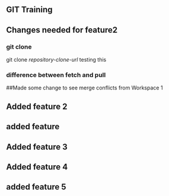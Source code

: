 ## GIT Training
## Changes needed for feature2
### git clone 

git clone *repository-clone-url*  testing this

### difference between fetch and pull

##Made some change to see merge conflicts from Workspace 1

## Added feature 2

## added feature

## Added feature 3
## Added feature 4
## added feature 5
